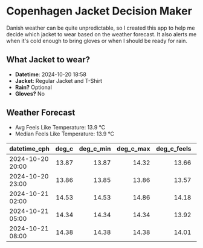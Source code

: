 
# Copenhagen Jacket Decision Maker

Danish weather can be quite unpredictable, so I created this app to help me decide which jacket to wear based on the weather forecast. 
It also alerts me when it's cold enough to bring gloves or when I should be ready for rain.

## What Jacket to wear?

- **Datetime**: 2024-10-20 18:58
- **Jacket**: Regular Jacket and T-Shirt
- **Rain?** Optional
- **Gloves?** No

## Weather Forecast
- Avg Feels Like Temperature: 13.9 °C
- Median Feels Like Temperature: 13.9 °C

| datetime_cph     |   deg_c |   deg_c_min |   deg_c_max |   deg_c_feels | weather   | wind   | rain   |
|:-----------------|--------:|------------:|------------:|--------------:|:----------|:-------|:-------|
| 2024-10-20 20:00 |   13.87 |       13.87 |       14.32 |         13.66 | Clouds    | High   | None   |
| 2024-10-20 23:00 |   13.86 |       13.85 |       13.86 |         13.57 | Clouds    | High   | None   |
| 2024-10-21 02:00 |   14.53 |       14.53 |       14.86 |         14.18 | Clouds    | High   | None   |
| 2024-10-21 05:00 |   14.34 |       14.34 |       14.34 |         13.92 | Rain      | High   | Low    |
| 2024-10-21 08:00 |   14.38 |       14.38 |       14.38 |         14.01 | Clouds    | High   | None   |
        